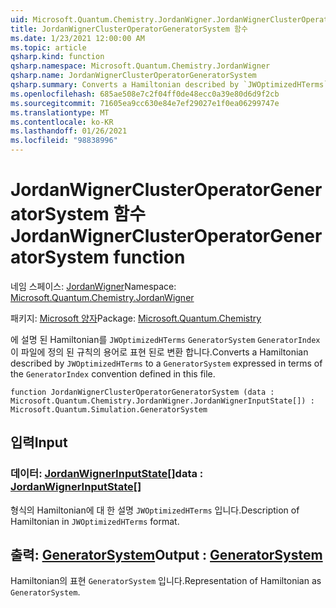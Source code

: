```yaml
---
uid: Microsoft.Quantum.Chemistry.JordanWigner.JordanWignerClusterOperatorGeneratorSystem
title: JordanWignerClusterOperatorGeneratorSystem 함수
ms.date: 1/23/2021 12:00:00 AM
ms.topic: article
qsharp.kind: function
qsharp.namespace: Microsoft.Quantum.Chemistry.JordanWigner
qsharp.name: JordanWignerClusterOperatorGeneratorSystem
qsharp.summary: Converts a Hamiltonian described by `JWOptimizedHTerms` to a `GeneratorSystem` expressed in terms of the `GeneratorIndex` convention defined in this file.
ms.openlocfilehash: 685ae508e7c2f04ff0de48ecc0a39e80d6d9f2cb
ms.sourcegitcommit: 71605ea9cc630e84e7ef29027e1f0ea06299747e
ms.translationtype: MT
ms.contentlocale: ko-KR
ms.lasthandoff: 01/26/2021
ms.locfileid: "98838996"
---
```

# <a name="jordanwignerclusteroperatorgeneratorsystem-function"></a><span data-ttu-id="3a3bb-102">JordanWignerClusterOperatorGeneratorSystem 함수</span><span class="sxs-lookup"><span data-stu-id="3a3bb-102">JordanWignerClusterOperatorGeneratorSystem function</span></span>

<span data-ttu-id="3a3bb-103">네임 스페이스: [JordanWigner](xref:Microsoft.Quantum.Chemistry.JordanWigner)</span><span class="sxs-lookup"><span data-stu-id="3a3bb-103">Namespace: [Microsoft.Quantum.Chemistry.JordanWigner](xref:Microsoft.Quantum.Chemistry.JordanWigner)</span></span>

<span data-ttu-id="3a3bb-104">패키지: [Microsoft 양자](https://nuget.org/packages/Microsoft.Quantum.Chemistry)</span><span class="sxs-lookup"><span data-stu-id="3a3bb-104">Package: [Microsoft.Quantum.Chemistry](https://nuget.org/packages/Microsoft.Quantum.Chemistry)</span></span>


<span data-ttu-id="3a3bb-105">에 설명 된 Hamiltonian를 `JWOptimizedHTerms` `GeneratorSystem` `GeneratorIndex` 이 파일에 정의 된 규칙의 용어로 표현 된로 변환 합니다.</span><span class="sxs-lookup"><span data-stu-id="3a3bb-105">Converts a Hamiltonian described by `JWOptimizedHTerms` to a `GeneratorSystem` expressed in terms of the `GeneratorIndex` convention defined in this file.</span></span>

```qsharp
function JordanWignerClusterOperatorGeneratorSystem (data : Microsoft.Quantum.Chemistry.JordanWigner.JordanWignerInputState[]) : Microsoft.Quantum.Simulation.GeneratorSystem
```


## <a name="input"></a><span data-ttu-id="3a3bb-106">입력</span><span class="sxs-lookup"><span data-stu-id="3a3bb-106">Input</span></span>

### <a name="data--jordanwignerinputstate"></a><span data-ttu-id="3a3bb-107">데이터: [JordanWignerInputState](xref:Microsoft.Quantum.Chemistry.JordanWigner.JordanWignerInputState)[]</span><span class="sxs-lookup"><span data-stu-id="3a3bb-107">data : [JordanWignerInputState](xref:Microsoft.Quantum.Chemistry.JordanWigner.JordanWignerInputState)[]</span></span>

<span data-ttu-id="3a3bb-108">형식의 Hamiltonian에 대 한 설명 `JWOptimizedHTerms` 입니다.</span><span class="sxs-lookup"><span data-stu-id="3a3bb-108">Description of Hamiltonian in `JWOptimizedHTerms` format.</span></span>



## <a name="output--generatorsystem"></a><span data-ttu-id="3a3bb-109">출력: [GeneratorSystem](xref:Microsoft.Quantum.Simulation.GeneratorSystem)</span><span class="sxs-lookup"><span data-stu-id="3a3bb-109">Output : [GeneratorSystem](xref:Microsoft.Quantum.Simulation.GeneratorSystem)</span></span>

<span data-ttu-id="3a3bb-110">Hamiltonian의 표현 `GeneratorSystem` 입니다.</span><span class="sxs-lookup"><span data-stu-id="3a3bb-110">Representation of Hamiltonian as `GeneratorSystem`.</span></span>